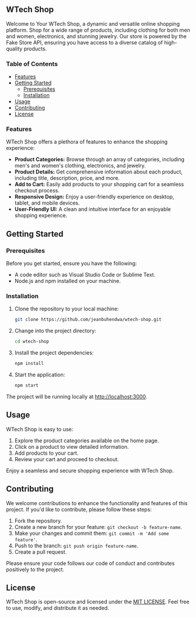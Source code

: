## WTech Shop

Welcome to Your WTech Shop, a dynamic and versatile online shopping platform. Shop for a wide range of products, including clothing for both men and women, electronics, and stunning jewelry. Our store is powered by the Fake Store API, ensuring you have access to a diverse catalog of high-quality products.

### Table of Contents

- [Features](#features)
- [Getting Started](#getting-started)
  - [Prerequisites](#prerequisites)
  - [Installation](#installation)
- [Usage](#usage)
- [Contributing](#contributing)
- [License](#license)

### Features

WTech Shop offers a plethora of features to enhance the shopping experience:

- **Product Categories:** Browse through an array of categories, including men's and women's clothing, electronics, and jewelry.
- **Product Details:** Get comprehensive information about each product, including title, description, price, and more.
- **Add to Cart:** Easily add products to your shopping cart for a seamless checkout process.
- **Responsive Design:** Enjoy a user-friendly experience on desktop, tablet, and mobile devices.
- **User-Friendly UI:** A clean and intuitive interface for an enjoyable shopping experience.

## Getting Started

### Prerequisites

Before you get started, ensure you have the following:

- A code editor such as Visual Studio Code or Sublime Text.
- Node.js and npm installed on your machine.

### Installation

1. Clone the repository to your local machine:

   ```bash
   git clone https://github.com/jeanbuhendwa/wtech-shop.git
   ```

2. Change into the project directory:

   ```bash
   cd wtech-shop
   ```

3. Install the project dependencies:

   ```bash
   npm install
   ```

4. Start the application:

   ```bash
   npm start
   ```

The project will be running locally at [http://localhost:3000](http://localhost:3000).

## Usage

WTech Shop is easy to use:

1. Explore the product categories available on the home page.
2. Click on a product to view detailed information.
3. Add products to your cart.
4. Review your cart and proceed to checkout.

Enjoy a seamless and secure shopping experience with WTech Shop.

## Contributing

We welcome contributions to enhance the functionality and features of this project. If you'd like to contribute, please follow these steps:

1. Fork the repository.
2. Create a new branch for your feature: `git checkout -b feature-name`.
3. Make your changes and commit them: `git commit -m 'Add some feature'`.
4. Push to the branch: `git push origin feature-name`.
5. Create a pull request.

Please ensure your code follows our code of conduct and contributes positively to the project.

## License

WTech Shop is open-source and licensed under the [MIT LICENSE](./LICENSE). Feel free to use, modify, and distribute it as needed.
